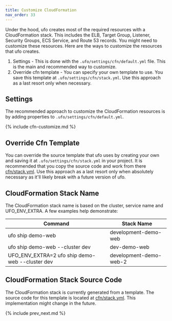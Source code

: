 ```yaml
---
title: Customize CloudFormation
nav_order: 33
---
```


Under the hood, ufo creates most of the required resources with a CloudFormation stack.  This includes the ELB, Target Group, Listener, Security Groups, ECS Service, and Route 53 records.  You might need to customize these resources.  Here are the ways to customize the resources that ufo creates.

1. Settings - This is done with the `.ufo/settings/cfn/default.yml` file. This is the main and recommended way to customize.
2. Override cfn template - You can specify your own template to use.  You save this template at `.ufo/settings/cfn/stack.yml`. Use this approach as a last resort only when necessary.

## Settings

The recommended approach to customize the CloudFormation resources is by adding properties to `.ufo/settings/cfn/default.yml`.

{% include cfn-customize.md %}

## Override Cfn Template

You can override the source template that ufo uses by creating your own and saving it at `.ufo/settings/cfn/stack.yml` in your project. It is recommended that you copy the source code and work from there [cfn/stack.yml](https://github.com/tongueroo/ufo/blob/master/lib/cfn/stack.yml).  Use this approach as a last resort only when absolutely necessary as it'll likely break with a future version of ufo.

## CloudFormation Stack Name

The CloudFormation stack name is based on the cluster, service name and UFO_ENV_EXTRA.  A few examples help demonstrate:

Command | Stack Name
--- | ---
ufo ship demo-web | development-demo-web
ufo ship demo-web -\-cluster dev | dev-demo-web
UFO_ENV_EXTRA=2 ufo ship demo-web -\-cluster dev | development-demo-web-2

## CloudFormation Stack Source Code

The CloudFormation stack is currently generated from a template. The source code for this template is located at [cfn/stack.yml](https://github.com/tongueroo/ufo/blob/master/lib/cfn/stack.yml).  This implementation might change in the future.

{% include prev_next.md %}